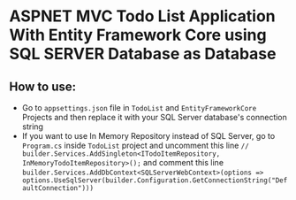 # ASPNET MVC Todo List Application With Entity Framework Core using SQL SERVER Database as Database

## How to use:

- Go to `appsettings.json` file in `TodoList` and `EntityFrameworkCore` Projects and then replace it with your SQL Server database's connection string
- If you want to use In Memory Repository instead of SQL Server, go to `Program.cs` inside `TodoList` project and uncomment this line `// builder.Services.AddSingleton<ITodoItemRepository, InMemoryTodoItemRepository>();` and comment this line `builder.Services.AddDbContext<SQLServerWebContext>(options => options.UseSqlServer(builder.Configuration.GetConnectionString("DefaultConnection")))`
